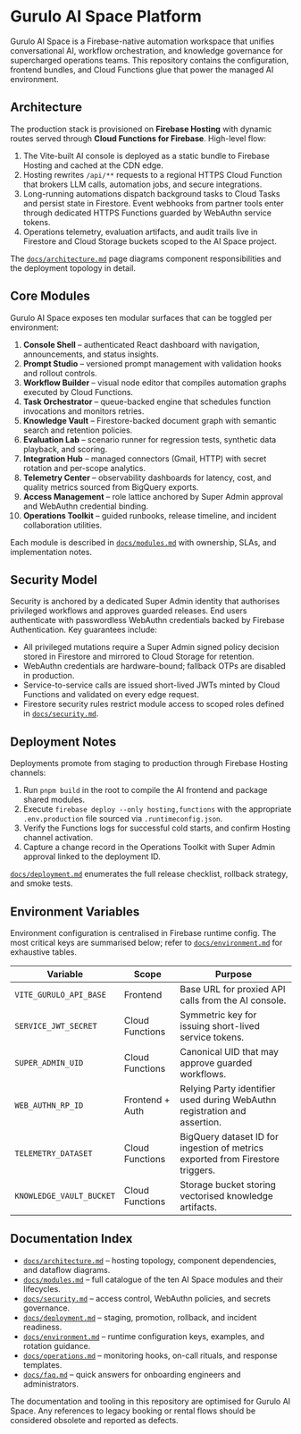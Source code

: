 # Gurulo AI Space Platform

Gurulo AI Space is a Firebase-native automation workspace that unifies conversational AI, workflow orchestration, and knowledge governance for supercharged operations teams. This repository contains the configuration, frontend bundles, and Cloud Functions glue that power the managed AI environment.

## Architecture

The production stack is provisioned on **Firebase Hosting** with dynamic routes served through **Cloud Functions for Firebase**. High-level flow:

1. The Vite-built AI console is deployed as a static bundle to Firebase Hosting and cached at the CDN edge.
2. Hosting rewrites `/api/**` requests to a regional HTTPS Cloud Function that brokers LLM calls, automation jobs, and secure integrations.
3. Long-running automations dispatch background tasks to Cloud Tasks and persist state in Firestore. Event webhooks from partner tools enter through dedicated HTTPS Functions guarded by WebAuthn service tokens.
4. Operations telemetry, evaluation artifacts, and audit trails live in Firestore and Cloud Storage buckets scoped to the AI Space project.

The [`docs/architecture.md`](docs/architecture.md) page diagrams component responsibilities and the deployment topology in detail.

## Core Modules

Gurulo AI Space exposes ten modular surfaces that can be toggled per environment:

1. **Console Shell** – authenticated React dashboard with navigation, announcements, and status insights.
2. **Prompt Studio** – versioned prompt management with validation hooks and rollout controls.
3. **Workflow Builder** – visual node editor that compiles automation graphs executed by Cloud Functions.
4. **Task Orchestrator** – queue-backed engine that schedules function invocations and monitors retries.
5. **Knowledge Vault** – Firestore-backed document graph with semantic search and retention policies.
6. **Evaluation Lab** – scenario runner for regression tests, synthetic data playback, and scoring.
7. **Integration Hub** – managed connectors (Gmail, HTTP) with secret rotation and per-scope analytics.
8. **Telemetry Center** – observability dashboards for latency, cost, and quality metrics sourced from BigQuery exports.
9. **Access Management** – role lattice anchored by Super Admin approval and WebAuthn credential binding.
10. **Operations Toolkit** – guided runbooks, release timeline, and incident collaboration utilities.

Each module is described in [`docs/modules.md`](docs/modules.md) with ownership, SLAs, and implementation notes.

## Security Model

Security is anchored by a dedicated Super Admin identity that authorises privileged workflows and approves guarded releases. End users authenticate with passwordless WebAuthn credentials backed by Firebase Authentication. Key guarantees include:

- All privileged mutations require a Super Admin signed policy decision stored in Firestore and mirrored to Cloud Storage for retention.
- WebAuthn credentials are hardware-bound; fallback OTPs are disabled in production.
- Service-to-service calls are issued short-lived JWTs minted by Cloud Functions and validated on every edge request.
- Firestore security rules restrict module access to scoped roles defined in [`docs/security.md`](docs/security.md).

## Deployment Notes

Deployments promote from staging to production through Firebase Hosting channels:

1. Run `pnpm build` in the root to compile the AI frontend and package shared modules.
2. Execute `firebase deploy --only hosting,functions` with the appropriate `.env.production` file sourced via `.runtimeconfig.json`.
3. Verify the Functions logs for successful cold starts, and confirm Hosting channel activation.
4. Capture a change record in the Operations Toolkit with Super Admin approval linked to the deployment ID.

[`docs/deployment.md`](docs/deployment.md) enumerates the full release checklist, rollback strategy, and smoke tests.

## Environment Variables

Environment configuration is centralised in Firebase runtime config. The most critical keys are summarised below; refer to [`docs/environment.md`](docs/environment.md) for exhaustive tables.

| Variable | Scope | Purpose |
| --- | --- | --- |
| `VITE_GURULO_API_BASE` | Frontend | Base URL for proxied API calls from the AI console. |
| `SERVICE_JWT_SECRET` | Cloud Functions | Symmetric key for issuing short-lived service tokens. |
| `SUPER_ADMIN_UID` | Cloud Functions | Canonical UID that may approve guarded workflows. |
| `WEB_AUTHN_RP_ID` | Frontend + Auth | Relying Party identifier used during WebAuthn registration and assertion. |
| `TELEMETRY_DATASET` | Cloud Functions | BigQuery dataset ID for ingestion of metrics exported from Firestore triggers. |
| `KNOWLEDGE_VAULT_BUCKET` | Cloud Functions | Storage bucket storing vectorised knowledge artifacts. |

## Documentation Index

- [`docs/architecture.md`](docs/architecture.md) – hosting topology, component dependencies, and dataflow diagrams.
- [`docs/modules.md`](docs/modules.md) – full catalogue of the ten AI Space modules and their lifecycles.
- [`docs/security.md`](docs/security.md) – access control, WebAuthn policies, and secrets governance.
- [`docs/deployment.md`](docs/deployment.md) – staging, promotion, rollback, and incident readiness.
- [`docs/environment.md`](docs/environment.md) – runtime configuration keys, examples, and rotation guidance.
- [`docs/operations.md`](docs/operations.md) – monitoring hooks, on-call rituals, and response templates.
- [`docs/faq.md`](docs/faq.md) – quick answers for onboarding engineers and administrators.

The documentation and tooling in this repository are optimised for Gurulo AI Space. Any references to legacy booking or rental flows should be considered obsolete and reported as defects.

